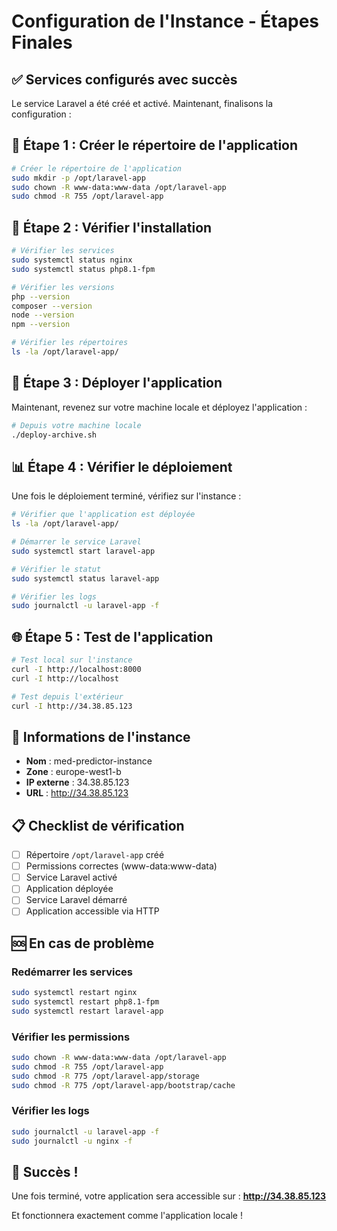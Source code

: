 # Configuration de l'Instance - Étapes Finales

## ✅ Services configurés avec succès

Le service Laravel a été créé et activé. Maintenant, finalisons la configuration :

## 📁 Étape 1 : Créer le répertoire de l'application

```bash
# Créer le répertoire de l'application
sudo mkdir -p /opt/laravel-app
sudo chown -R www-data:www-data /opt/laravel-app
sudo chmod -R 755 /opt/laravel-app
```

## 🔧 Étape 2 : Vérifier l'installation

```bash
# Vérifier les services
sudo systemctl status nginx
sudo systemctl status php8.1-fpm

# Vérifier les versions
php --version
composer --version
node --version
npm --version

# Vérifier les répertoires
ls -la /opt/laravel-app/
```

## 🚀 Étape 3 : Déployer l'application

Maintenant, revenez sur votre machine locale et déployez l'application :

```bash
# Depuis votre machine locale
./deploy-archive.sh
```

## 📊 Étape 4 : Vérifier le déploiement

Une fois le déploiement terminé, vérifiez sur l'instance :

```bash
# Vérifier que l'application est déployée
ls -la /opt/laravel-app/

# Démarrer le service Laravel
sudo systemctl start laravel-app

# Vérifier le statut
sudo systemctl status laravel-app

# Vérifier les logs
sudo journalctl -u laravel-app -f
```

## 🌐 Étape 5 : Test de l'application

```bash
# Test local sur l'instance
curl -I http://localhost:8000
curl -I http://localhost

# Test depuis l'extérieur
curl -I http://34.38.85.123
```

## 🎯 Informations de l'instance

-   **Nom** : med-predictor-instance
-   **Zone** : europe-west1-b
-   **IP externe** : 34.38.85.123
-   **URL** : http://34.38.85.123

## 📋 Checklist de vérification

-   [ ] Répertoire `/opt/laravel-app` créé
-   [ ] Permissions correctes (www-data:www-data)
-   [ ] Service Laravel activé
-   [ ] Application déployée
-   [ ] Service Laravel démarré
-   [ ] Application accessible via HTTP

## 🆘 En cas de problème

### Redémarrer les services

```bash
sudo systemctl restart nginx
sudo systemctl restart php8.1-fpm
sudo systemctl restart laravel-app
```

### Vérifier les permissions

```bash
sudo chown -R www-data:www-data /opt/laravel-app
sudo chmod -R 755 /opt/laravel-app
sudo chmod -R 775 /opt/laravel-app/storage
sudo chmod -R 775 /opt/laravel-app/bootstrap/cache
```

### Vérifier les logs

```bash
sudo journalctl -u laravel-app -f
sudo journalctl -u nginx -f
```

## 🎉 Succès !

Une fois terminé, votre application sera accessible sur :
**http://34.38.85.123**

Et fonctionnera exactement comme l'application locale !
